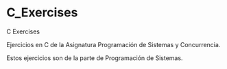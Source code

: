 # C_Exercises
C Exercises

Ejercicios en C de la Asignatura Programación de Sistemas y Concurrencia.

Estos ejercicios son de la parte de Programación de Sistemas.
